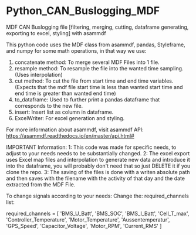 # Python_CAN_Buslogging_MDF
MDF CAN Buslogging file [filtering, merging, cutting, dataframe generating, exporting to excel, styling] with asammdf

This python code uses the MDF class from asammdf, pandas, Styleframe, and numpy for some math operations, in that way we use:

1. concatenate method: To merge several MDF Files into 1 file.
2. resample method: To resample the file into the wanted time sampling. (Uses interpolation)
3. cut method: To cut the file from start time and end time variables. (Expects that the mdf file start time is less than wanted start time and end time is greater than wanted end time)
4. to_dataframe: Used to further print a pandas dataframe that corresponds to the new file.
5. insert: Insert list as column in dataframe.
6. ExcelWriter: For excel generation and styling.

For more information about asammdf, visit asammdf API: https://asammdf.readthedocs.io/en/master/api.html#

IMPORTANT Information:
1: This code was made for specific needs, to adjust to your needs needs to be substantially changed.
2: The excel export uses Excel map files and interpolation to generate new data and introduce it into the dataframe, you will probably don't need that so just DELETE it if you clone the repo.
3: The saving of the files is done with a writen absolute path and then saves with the filename with the activity of that day and the date extracted from the MDF File.

To change signals according to your needs:
  Change the: required_channels list:
  
required_channels = [
        'BMS_U_Batt',
        'BMS_SOC',
        'BMS_I_Batt', 
        'Cell_T_max',
        'Controller_Temperature',
        'Motor_Temperature',
        'Aussentemperatur',
        'GPS_Speed', 
        'Capacitor_Voltage',
        'Motor_RPM', 
        'Current_RMS'
        ]

